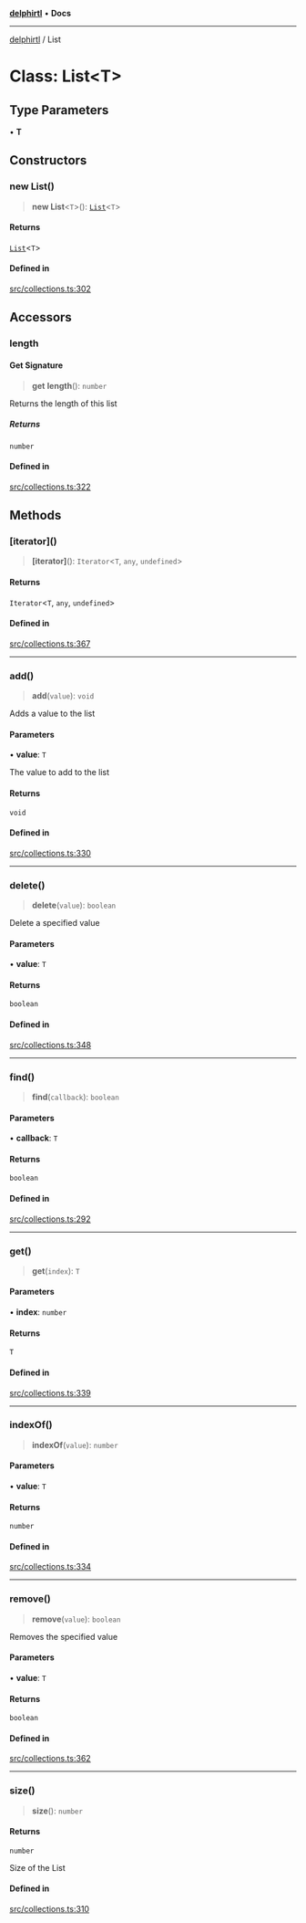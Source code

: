 [**delphirtl**](../README.md) • **Docs**

***

[delphirtl](../globals.md) / List

# Class: List\<T\>

## Type Parameters

• **T**

## Constructors

### new List()

> **new List**\<`T`\>(): [`List`](List.md)\<`T`\>

#### Returns

[`List`](List.md)\<`T`\>

#### Defined in

[src/collections.ts:302](https://github.com/chuacw/delphirtl/blob/6aa69946480948177da786cf3f6d1a4c3cea17f9/src/collections.ts#L302)

## Accessors

### length

#### Get Signature

> **get** **length**(): `number`

Returns the length of this list

##### Returns

`number`

#### Defined in

[src/collections.ts:322](https://github.com/chuacw/delphirtl/blob/6aa69946480948177da786cf3f6d1a4c3cea17f9/src/collections.ts#L322)

## Methods

### \[iterator\]()

> **\[iterator\]**(): `Iterator`\<`T`, `any`, `undefined`\>

#### Returns

`Iterator`\<`T`, `any`, `undefined`\>

#### Defined in

[src/collections.ts:367](https://github.com/chuacw/delphirtl/blob/6aa69946480948177da786cf3f6d1a4c3cea17f9/src/collections.ts#L367)

***

### add()

> **add**(`value`): `void`

Adds a value to the list

#### Parameters

• **value**: `T`

The value to add to the list

#### Returns

`void`

#### Defined in

[src/collections.ts:330](https://github.com/chuacw/delphirtl/blob/6aa69946480948177da786cf3f6d1a4c3cea17f9/src/collections.ts#L330)

***

### delete()

> **delete**(`value`): `boolean`

Delete a specified value

#### Parameters

• **value**: `T`

#### Returns

`boolean`

#### Defined in

[src/collections.ts:348](https://github.com/chuacw/delphirtl/blob/6aa69946480948177da786cf3f6d1a4c3cea17f9/src/collections.ts#L348)

***

### find()

> **find**(`callback`): `boolean`

#### Parameters

• **callback**: `T`

#### Returns

`boolean`

#### Defined in

[src/collections.ts:292](https://github.com/chuacw/delphirtl/blob/6aa69946480948177da786cf3f6d1a4c3cea17f9/src/collections.ts#L292)

***

### get()

> **get**(`index`): `T`

#### Parameters

• **index**: `number`

#### Returns

`T`

#### Defined in

[src/collections.ts:339](https://github.com/chuacw/delphirtl/blob/6aa69946480948177da786cf3f6d1a4c3cea17f9/src/collections.ts#L339)

***

### indexOf()

> **indexOf**(`value`): `number`

#### Parameters

• **value**: `T`

#### Returns

`number`

#### Defined in

[src/collections.ts:334](https://github.com/chuacw/delphirtl/blob/6aa69946480948177da786cf3f6d1a4c3cea17f9/src/collections.ts#L334)

***

### remove()

> **remove**(`value`): `boolean`

Removes the specified value

#### Parameters

• **value**: `T`

#### Returns

`boolean`

#### Defined in

[src/collections.ts:362](https://github.com/chuacw/delphirtl/blob/6aa69946480948177da786cf3f6d1a4c3cea17f9/src/collections.ts#L362)

***

### size()

> **size**(): `number`

#### Returns

`number`

Size of the List

#### Defined in

[src/collections.ts:310](https://github.com/chuacw/delphirtl/blob/6aa69946480948177da786cf3f6d1a4c3cea17f9/src/collections.ts#L310)
